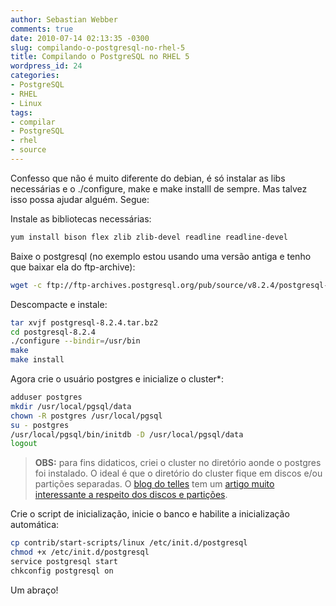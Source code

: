 ```yaml
---
author: Sebastian Webber
comments: true
date: 2010-07-14 02:13:35 -0300
slug: compilando-o-postgresql-no-rhel-5
title: Compilando o PostgreSQL no RHEL 5
wordpress_id: 24
categories:
- PostgreSQL
- RHEL
- Linux
tags:
- compilar
- PostgreSQL
- rhel
- source
---
```


Confesso que não é muito diferente do debian, é só instalar as libs necessárias e o ./configure, make e make installl de sempre. Mas talvez isso possa ajudar alguém. Segue:

Instale as bibliotecas necessárias:

```bash
yum install bison flex zlib zlib-devel readline readline-devel
```

Baixe o postgresql (no exemplo estou usando uma versão antiga e tenho que baixar ela do ftp-archive):

```bash
wget -c ftp://ftp-archives.postgresql.org/pub/source/v8.2.4/postgresql-8.2.4.tar.bz2
```

Descompacte e instale:

```bash
tar xvjf postgresql-8.2.4.tar.bz2
cd postgresql-8.2.4
./configure --bindir=/usr/bin
make
make install
```

Agora crie o usuário postgres e inicialize o cluster*:

```bash
adduser postgres
mkdir /usr/local/pgsql/data
chown -R postgres /usr/local/pgsql
su - postgres
/usr/local/pgsql/bin/initdb -D /usr/local/pgsql/data
logout
```

> **OBS:** para fins didaticos, criei o cluster no diretório aonde o postgres foi instalado. O ideal é que o diretório do cluster fique em discos e/ou partições separadas. O [blog do telles](http://savepoint.blog.br) tem um [artigo muito interessante a respeito dos discos e partições](http://savepoint.blog.br/postgresql-discos-cia/).

Crie o script de inicialização, inicie o banco e habilite a inicialização automática:

```bash
cp contrib/start-scripts/linux /etc/init.d/postgresql
chmod +x /etc/init.d/postgresql
service postgresql start
chkconfig postgresql on
```

Um abraço!